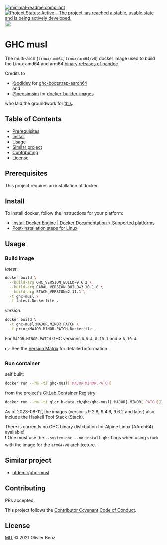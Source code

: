 [![minimal-readme compliant](https://img.shields.io/badge/readme%20style-minimal-brightgreen.svg)](https://github.com/RichardLitt/standard-readme/blob/master/example-readmes/minimal-readme.md) [![Project Status: Active – The project has reached a stable, usable state and is being actively developed.](https://www.repostatus.org/badges/latest/active.svg)](https://www.repostatus.org/#active) <a href="https://liberapay.com/benz0li/donate"><img src="https://liberapay.com/assets/widgets/donate.svg" alt="Donate using Liberapay" height="20"></a>

# GHC musl

The multi-arch (`linux/amd64`, `linux/arm64/v8`) docker image used to build the
Linux amd64 and arm64
[binary releases of pandoc](https://github.com/jgm/pandoc/releases).

Credits to

*  [@odidev](https://github.com/odidev) for [ghc-bootstrap-aarch64](https://gitlab.alpinelinux.org/odidev/ghc-bootstrap-aarch64)  
   and
*  [@neosimsim](https://github.com/neosimsim) for
   [docker-builder-images](https://gitlab.com/neosimsim/docker-builder-images)

who laid the groundwork for [this](https://gitlab.com/benz0li/ghc-musl).

## Table of Contents

*  [Prerequisites](#prerequisites)
*  [Install](#install)
*  [Usage](#usage)
*  [Similar project](#similar-project)
*  [Contributing](#contributing)
*  [License](#license)

## Prerequisites

This project requires an installation of docker.

## Install

To install docker, follow the instructions for your platform:

*  [Install Docker Engine | Docker Documentation > Supported platforms](https://docs.docker.com/engine/install/#supported-platforms)
*  [Post-installation steps for Linux](https://docs.docker.com/engine/install/linux-postinstall/)

## Usage

### Build image

*latest*:

```bash
docker build \
  --build-arg GHC_VERSION_BUILD=9.6.2 \
  --build-arg CABAL_VERSION_BUILD=3.10.1.0 \
  --build-arg STACK_VERSION=2.11.1 \
  -t ghc-musl \
  -f latest.Dockerfile .
```

*version*:

```bash
docker build \
  -t ghc-musl:MAJOR.MINOR.PATCH \
  -f prior/MAJOR.MINOR.PATCH.Dockerfile .
```

For `MAJOR.MINOR.PATCH` GHC versions `8.8.4`, `8.10.1` and ≥ `8.10.4`.

:point_right: See the [Version Matrix](VERSION_MATRIX.md) for detailed
information.

### Run container

self built:

```bash
docker run --rm -ti ghc-musl[:MAJOR.MINOR.PATCH]
```

from [the project's GitLab Container Registry](https://gitlab.b-data.ch/ghc/ghc-musl/container_registry):

```bash
docker run --rm -ti glcr.b-data.ch/ghc/ghc-musl[:MAJOR[.MINOR[.PATCH]]]
```

As of 2023-08-12, the images (versions 9.2.8, 9.4.6, 9.6.2 and later) also
include the Haskell Tool Stack (Stack).

There is currently no GHC binary distribution for Alpine Linux (AArch64)
available!  
:exclamation: One must use the `--system-ghc --no-install-ghc` flags when using
`stack` with the image for the `arm64/v8` architecture.

## Similar project

* [utdemir/ghc-musl](https://github.com/utdemir/ghc-musl)

## Contributing

PRs accepted.

This project follows the
[Contributor Covenant](https://www.contributor-covenant.org)
[Code of Conduct](CODE_OF_CONDUCT.md).

## License

[MIT](LICENSE) © 2021 Olivier Benz
